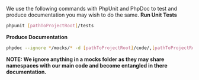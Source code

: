 We use the following commands with PhpUnit and PhpDoc to test and produce documentation you may wish to do the same.
**Run Unit Tests**
```bash
phpunit [pathToProjectRoot]/tests
```
**Produce Documentation**
```bash
phpdoc --ignore */mocks/* -d [pathToProjectRoot]/code/,[pathToProjectRoot]/tests/ -t [pathToDocumentationFolder]/php --visibility=public && phpunit --coverage-html [pathToDocumentationFolder]/coverage [pathToProjectRoot]/tests --whitelist [pathToProjectRoot]/code
```
**NOTE: We ignore anything in a mocks folder as they may share namespaces with our main code and become entangled in there documentation.**
